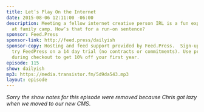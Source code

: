 ```yaml
---
title: Let’s Play On the Internet
date: 2015-08-06 12:11:00 -06:00
description: Meeting a fellow internet creative person IRL is a fun experience I had
  at family camp. How’s that for a run-on sentence?
sponsor: Feed.Press
sponsor-link: http://feed.press/dailyish
sponsor-copy: Hosting and feed support provided by Feed.Press.  Sign-up today and
  try FeedPress on a 14 day trial (no contracts or commitments). Use promo code "dailyish"
  during checkout to get 10% off your first year.
episode: 115
show: dailyish
mp3: https://media.transistor.fm/5d9da543.mp3
layout: episode
---
```


<em>Sorry the show notes for this episode were removed because Chris got lazy when we moved to our new CMS</em>.
